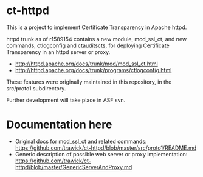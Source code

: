 ct-httpd
========

This is a project to implement Certificate Transparency in
Apache httpd.

httpd trunk as of r1589154 contains a new module, mod\_ssl\_ct,
and new commands, ctlogconfig and ctauditscts, for deploying
Certificate Transparency in an httpd server or proxy.

* http://httpd.apache.org/docs/trunk/mod/mod_ssl_ct.html
* http://httpd.apache.org/docs/trunk/programs/ctlogconfig.html

These features were originally maintained in this repository,
in the src/proto1 subdirectory.

Further development will take place in ASF svn.

Documentation here
==================

* Original docs for mod\_ssl\_ct and related commands:
  https://github.com/trawick/ct-httpd/blob/master/src/proto1/README.md
* Generic description of possible web server or proxy implementation:
  https://github.com/trawick/ct-httpd/blob/master/GenericServerAndProxy.md

